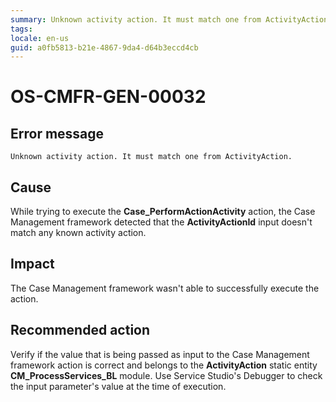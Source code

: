 ```yaml
---
summary: Unknown activity action. It must match one from ActivityAction.
tags:
locale: en-us
guid: a0fb5813-b21e-4867-9da4-d64b3eccd4cb
---
```


# OS-CMFR-GEN-00032

## Error message

`Unknown activity action. It must match one from ActivityAction.`

## Cause

While trying to execute the **Case_PerformActionActivity** action, the Case Management framework detected that the **ActivityActionId** input doesn't match any known activity action.

## Impact

The Case Management framework wasn't able to successfully execute the action.

## Recommended action

Verify if the value that is being passed as input to the Case Management framework action is correct and belongs to the **ActivityAction** static entity **CM_ProcessServices_BL** module. Use Service Studio's Debugger to check the input parameter's value at the time of execution.
